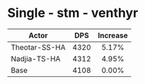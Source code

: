# Single - stm - venthyr
| Actor | DPS | Increase |
|---|:---:|:---:|
|Theotar-SS-HA|4320|5.17%|
|Nadjia-TS-HA|4312|4.95%|
|Base|4108|0.00%|
